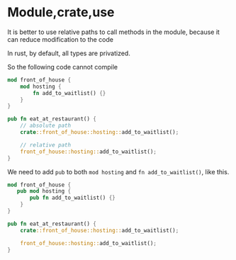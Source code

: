 # Module,crate,use

It is better to use relative paths to call methods in the module, because it can reduce modification to the code

In rust, by default, all types are privatized.

So the following code cannot compile

```rust
mod front_of_house {
    mod hosting {
        fn add_to_waitlist() {}
    }
}

pub fn eat_at_restaurant() {
    // absolute path
    crate::front_of_house::hosting::add_to_waitlist();

    // relative path
    front_of_house::hosting::add_to_waitlist();
}
```

We need to add `pub` to both `mod hosting` and `fn add_to_waitlist()`, like this.

```rust
mod front_of_house {
   pub mod hosting {
       pub fn add_to_waitlist() {}
    }
}

pub fn eat_at_restaurant() {
    crate::front_of_house::hosting::add_to_waitlist();

    front_of_house::hosting::add_to_waitlist();
}
```

